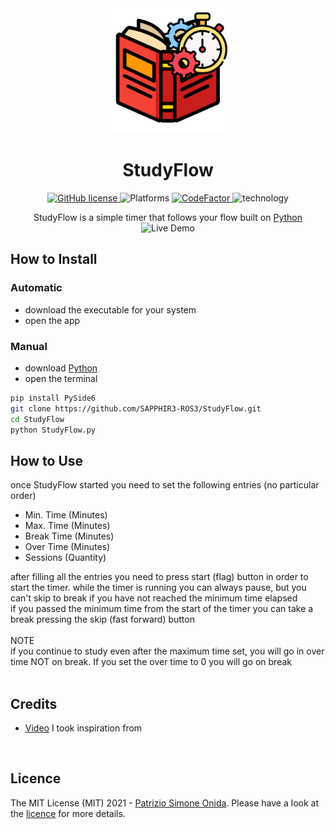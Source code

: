 <div align="center">
    <img alt = "Logo" height = "200" src = "Icon.png">
    <h1>StudyFlow</h1>
    <a href="https://github.com/SAPPHIR3-ROS3/StudyFlow">
        <img alt="GitHub license" src="https://img.shields.io/github/license/SAPPHIR3-ROS3/StudyFlow?label=Licence">
    </a>
    <img alt="Platforms" src = "https://img.shields.io/badge/platform-win--64%20%7C%20linux--64%20%7C%20osx%20%7C%20macOS-blue">
    <a href="https://www.codefactor.io/repository/github/sapphir3-ros3/studyflow">
        <img src="https://www.codefactor.io/repository/github/sapphir3-ros3/studyflow/badge" alt="CodeFactor" />
        </a>
    <img alt="technology" src = "https://img.shields.io/badge/language-python%203-blue"/>
</div>
<p align = "center">
    StudyFlow is a simple timer that follows your flow built on <a href ="https://www.python.org/">Python</a><br>
    <img alt = "Live Demo" src = "http://g.recordit.co/ixjMho2cGS.gif"/>
</p>

## How to Install
### Automatic
* download the executable for your system
* open the app
### Manual
* download <a href ="https://www.python.org/">Python</a><br>
* open the terminal
```sh
pip install PySide6
git clone https://github.com/SAPPHIR3-ROS3/StudyFlow.git
cd StudyFlow
python StudyFlow.py
```

## How to Use
once StudyFlow started you need to set the following entries (no particular order)
* Min. Time (Minutes)
* Max. Time (Minutes)
* Break Time (Minutes)
* Over Time (Minutes)
* Sessions (Quantity)
<div>
after filling all the entries you need to press start (flag) button in order to start the timer. while the timer is running you can always pause, but you can't skip to break if you have not reached the minimum time elapsed<br>
if you passed the minimum time  from the start of the timer you can take a break pressing the skip (fast forward) button<br><br>
NOTE<br>
if you continue to study even after the maximum time set, you will go in over time NOT on break. If you set the over time to 0 you will go on break
</div>
<br>

## Credits
* <a href = "https://www.youtube.com/watch?v=bUjGZJIgse0&ab_channel=JoshChen">Video</a> I took inspiration from
<br>

## Licence

The MIT License (MIT) 2021 - <a href = "https://github.com/SAPPHIR3-ROS3">Patrizio Simone Onida</a>. Please have a look at the <a href = "LICENSE">licence</a> for more details.

